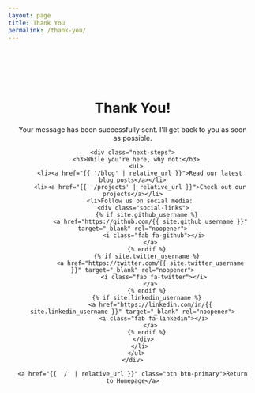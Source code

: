 ```yaml
---
layout: page
title: Thank You
permalink: /thank-you/
---
```


<div class="thank-you-page">
  <div class="thank-you-content">
    <h1>Thank You!</h1>
    <p>Your message has been successfully sent. I'll get back to you as soon as possible.</p>
    
    <div class="next-steps">
      <h3>While you're here, why not:</h3>
      <ul>
        <li><a href="{{ '/blog' | relative_url }}">Read our latest blog posts</a></li>
        <li><a href="{{ '/projects' | relative_url }}">Check out our projects</a></li>
        <li>Follow us on social media:
          <div class="social-links">
            {% if site.github_username %}
              <a href="https://github.com/{{ site.github_username }}" target="_blank" rel="noopener">
                <i class="fab fa-github"></i>
              </a>
            {% endif %}
            {% if site.twitter_username %}
              <a href="https://twitter.com/{{ site.twitter_username }}" target="_blank" rel="noopener">
                <i class="fab fa-twitter"></i>
              </a>
            {% endif %}
            {% if site.linkedin_username %}
              <a href="https://linkedin.com/in/{{ site.linkedin_username }}" target="_blank" rel="noopener">
                <i class="fab fa-linkedin"></i>
              </a>
            {% endif %}
          </div>
        </li>
      </ul>
    </div>
    
    <a href="{{ '/' | relative_url }}" class="btn btn-primary">Return to Homepage</a>
  </div>
</div>

<style>
.thank-you-page {
  text-align: center;
  padding: 4rem 1rem;
}

.thank-you-content {
  max-width: 600px;
  margin: 0 auto;
}

.next-steps {
  margin: 3rem 0;
  text-align: left;
}

.next-steps ul {
  list-style: none;
  padding: 0;
}

.next-steps li {
  margin: 1rem 0;
}

.social-links {
  display: inline-flex;
  gap: 1rem;
  margin-top: 0.5rem;
}

.social-links a {
  color: #2a7ae2;
  font-size: 1.5rem;
}

.social-links a:hover {
  color: #1756a9;
}
</style>
